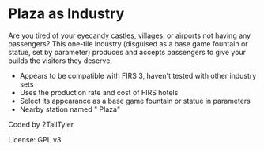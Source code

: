 # Plaza as Industry

Are you tired of your eyecandy castles, villages, or airports not having any passengers? This one-tile industry (disguised as a base game fountain or statue, set by parameter) produces and accepts passengers to give your builds the visitors they deserve.

- Appears to be compatible with FIRS 3, haven't tested with other industry sets
- Uses the production rate and cost of FIRS hotels
- Select its appearance as a base game fountain or statue in parameters
- Nearby station named "<Town> Plaza"

Coded by 2TallTyler

License: GPL v3